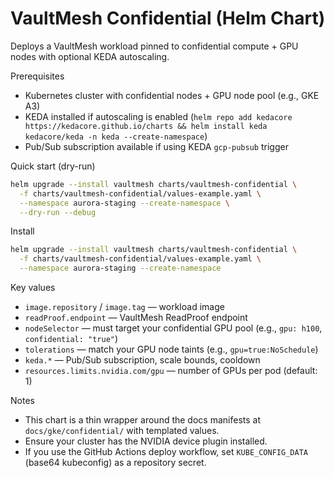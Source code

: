 # VaultMesh Confidential (Helm Chart)

Deploys a VaultMesh workload pinned to confidential compute + GPU nodes with optional KEDA autoscaling.

Prerequisites
- Kubernetes cluster with confidential nodes + GPU node pool (e.g., GKE A3)
- KEDA installed if autoscaling is enabled (`helm repo add kedacore https://kedacore.github.io/charts && helm install keda kedacore/keda -n keda --create-namespace`)
- Pub/Sub subscription available if using KEDA `gcp-pubsub` trigger

Quick start (dry-run)
```bash
helm upgrade --install vaultmesh charts/vaultmesh-confidential \
  -f charts/vaultmesh-confidential/values-example.yaml \
  --namespace aurora-staging --create-namespace \
  --dry-run --debug
```

Install
```bash
helm upgrade --install vaultmesh charts/vaultmesh-confidential \
  -f charts/vaultmesh-confidential/values-example.yaml \
  --namespace aurora-staging --create-namespace
```

Key values
- `image.repository` / `image.tag` — workload image
- `readProof.endpoint` — VaultMesh ReadProof endpoint
- `nodeSelector` — must target your confidential GPU pool (e.g., `gpu: h100`, `confidential: "true"`)
- `tolerations` — match your GPU node taints (e.g., `gpu=true:NoSchedule`)
- `keda.*` — Pub/Sub subscription, scale bounds, cooldown
- `resources.limits.nvidia.com/gpu` — number of GPUs per pod (default: 1)

Notes
- This chart is a thin wrapper around the docs manifests at `docs/gke/confidential/` with templated values.
- Ensure your cluster has the NVIDIA device plugin installed.
- If you use the GitHub Actions deploy workflow, set `KUBE_CONFIG_DATA` (base64 kubeconfig) as a repository secret.

